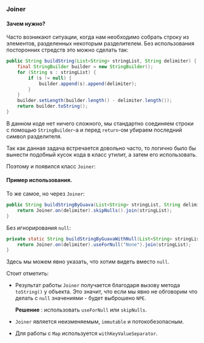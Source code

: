 ### Joiner
#### Зачем нужно?
Часто возникают ситуации, когда нам необходимо собрать строку из элементов, разделенных некоторым
разделителем.
Без использования посторонних стредств это можно сделать так:
```java
public String buildString(List<String> stringList, String delimiter) {
    final StringBuilder builder = new StringBuilder();
    for (String s : stringList) {
        if (s != null) {
            builder.append(s).append(delimiter);
        }
    }
    builder.setLength(builder.length() - delimiter.length());
    return builder.toString();
}
```
В данном коде нет ничего сложного, мы стандартно соединяем строки с помощью
`StringBuilder`-а и перед `return`-ом убираем последний символ разделителя.

Так как данная задача встречается довольно часто, то логично было бы вынести
подобный кусок кода в класс утилит, а затем его использовать.

Поэтому и появился класс `Joiner`:

#### Пример использования.
То же самое, но через `Joiner`:
```java
public String buildStringByGuava(List<String> stringList, String delimiter) {
    return Joiner.on(delimiter).skipNulls().join(stringList);
}
```

Без игнорирования `null`:
```java
private static String buildStringByGuavaWithNull(List<String> stringList, String delimiter) {
    return Joiner.on(delimiter).useForNull("None").join(stringList);
}
```

Здесь мы можем явно указать, что хотим видеть вместо `null`.

Стоит отметить:
* Результат работы `Joiner` получается благодаря вызову метода `toString()` у объекта.
Это значит, что если мы явно не обговорим что делать с `null` значениями - будет выброшено `NPE`.

  **Решение** : использовать `useForNull` или `skipNulls`.

* `Joiner` является неизменяемым, `immutable` и потокобезопасным.
* Для работы с `Map` используется `withKeyValueSeparator`.
